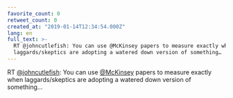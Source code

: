 ```yaml
---
favorite_count: 0
retweet_count: 0
created_at: "2019-01-14T12:34:54.000Z"
lang: en
full_text: >-
  RT @johncutlefish: You can use @McKinsey papers to measure exactly when
  laggards/skeptics are adopting a watered down version of something…
---
```


RT [@johncutlefish](https://twitter.com/johncutlefish): You can use
[@McKinsey](https://twitter.com/McKinsey) papers to measure exactly when
laggards/skeptics are adopting a watered down version of something…
